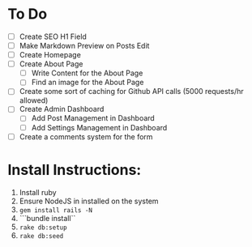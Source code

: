 # To Do

- [ ] Create SEO H1 Field
- [ ] Make Markdown Preview on Posts Edit
- [ ] Create Homepage
- [ ] Create About Page
	- [ ] Write Content for the About Page
	- [ ] Find an image for the About Page
- [ ] Create some sort of caching for Github API calls (5000 requests/hr allowed)
- [ ] Create Admin Dashboard
	- [ ] Add Post Management in Dashboard
	- [ ] Add Settings Management in Dashboard
- [ ] Create a comments system for the form

# Install Instructions:

1. Install ruby
2. Ensure NodeJS in installed on the system
3. ```gem install rails -N```
4. ```bundle install``
5. ```rake db:setup```
6. ```rake db:seed```